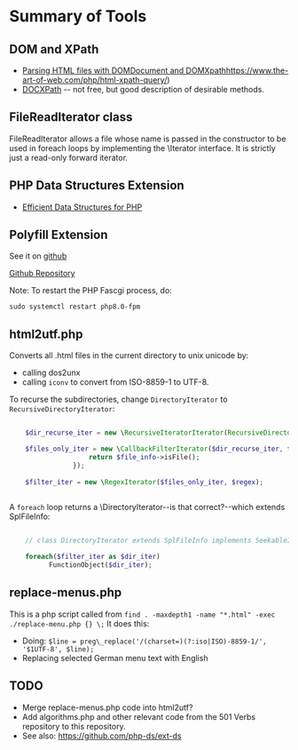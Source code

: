# Summary of Tools

## DOM and XPath

* [Parsing HTML files with DOMDocument and DOMXpath]()https://www.the-art-of-web.com/php/html-xpath-query/)
* [DOCXPath](https://www.phpdocx.com/documentation/introduction/docxpath) -- not free, but good description of desirable methods.

## FileReadIterator class 

FileReadIterator allows a file whose name is passed in the constructor to be used in foreach loops by implementing the \Iterator interface. It is strictly just a read-only forward iterator. 

## PHP Data Structures Extension

* [Efficient Data Structures for PHP](https://medium.com/@rtheunissen/efficient-data-structures-for-php-7-9dda7af674cd)

## Polyfill Extension

See it on [github](https://github.com/php-ds/polyfill)

[Github Repository](https://github.com/php-ds/ext-ds)

Note: To restart the PHP Fascgi process, do: 

    sudo systemctl restart php8.0-fpm

## html2utf.php

Converts all .html files in the current directory to unix unicode by:

* calling dos2unx
* calling `iconv` to convert from ISO-8859-1 to UTF-8.

To recurse the subdirectories, change `DirectoryIterator` to `RecursiveDirectoryIterator`:

```php

    $dir_recurse_iter = new \RecursiveIteratorIterator(RecursiveDirectoryIterator($dir_path));

    $files_only_iter = new \CallbackFilterIterator($dir_recurse_iter, function(\SplFileInfo $file_info) {
                    return $file_info->isFile();
                });
                
    $filter_iter = new \RegexIterator($files_only_iter, $regex);
    
```

A `foreach` loop returns a \DirectoryIterator--is that correct?--which extends SplFileInfo:

```php

    // class DirectoryIterator extends SplFileInfo implements SeekableIterator {...}

    foreach($filter_iter as $dir_iter) 
          FunctionObject($dir_iter); 
```

## replace-menus.php

This is a php script called from `find . -maxdepth1 -name "*.html" -exec ./replace-menu.php {} \;`
It does this:

* Doing: `$line = preg\_replace('/(charset=)(?:iso|ISO)-8859-1/', '$1UTF-8', $line);`
* Replacing selected German menu text with English

## TODO

* Merge replace-menus.php code into html2utf?
* Add algorithms.php and other relevant code from the 501 Verbs repository to this repository.
* See also: https://github.com/php-ds/ext-ds
